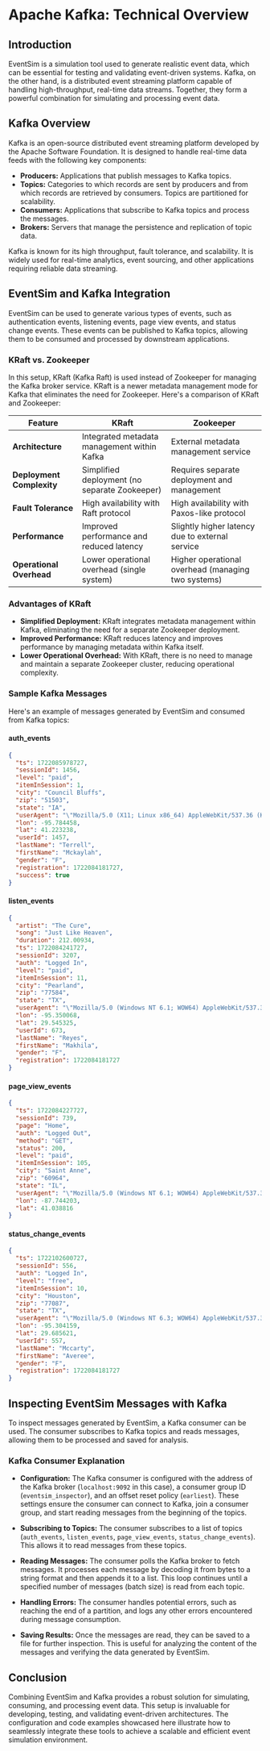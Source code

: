 # **Apache Kafka: Technical Overview**

## **Introduction**

EventSim is a simulation tool used to generate realistic event data, which can be essential for testing and validating event-driven systems. Kafka, on the other hand, is a distributed event streaming platform capable of handling high-throughput, real-time data streams. Together, they form a powerful combination for simulating and processing event data.

## **Kafka Overview**

Kafka is an open-source distributed event streaming platform developed by the Apache Software Foundation. It is designed to handle real-time data feeds with the following key components:

- **Producers:** Applications that publish messages to Kafka topics.
- **Topics:** Categories to which records are sent by producers and from which records are retrieved by consumers. Topics are partitioned for scalability.
- **Consumers:** Applications that subscribe to Kafka topics and process the messages.
- **Brokers:** Servers that manage the persistence and replication of topic data.

Kafka is known for its high throughput, fault tolerance, and scalability. It is widely used for real-time analytics, event sourcing, and other applications requiring reliable data streaming.

## **EventSim and Kafka Integration**

EventSim can be used to generate various types of events, such as authentication events, listening events, page view events, and status change events. These events can be published to Kafka topics, allowing them to be consumed and processed by downstream applications.

### **KRaft vs. Zookeeper**

In this setup, KRaft (Kafka Raft) is used instead of Zookeeper for managing the Kafka broker service. KRaft is a newer metadata management mode for Kafka that eliminates the need for Zookeeper. Here's a comparison of KRaft and Zookeeper:

| Feature                   | KRaft                                         | Zookeeper                                          |
|---------------------------|-----------------------------------------------|----------------------------------------------------|
| **Architecture**          | Integrated metadata management within Kafka   | External metadata management service               |
| **Deployment Complexity** | Simplified deployment (no separate Zookeeper) | Requires separate deployment and management        |
| **Fault Tolerance**       | High availability with Raft protocol          | High availability with Paxos-like protocol         |
| **Performance**           | Improved performance and reduced latency      | Slightly higher latency due to external service    |
| **Operational Overhead**  | Lower operational overhead (single system)    | Higher operational overhead (managing two systems) |

### **Advantages of KRaft**

- **Simplified Deployment:** KRaft integrates metadata management within Kafka, eliminating the need for a separate Zookeeper deployment.
- **Improved Performance:** KRaft reduces latency and improves performance by managing metadata within Kafka itself.
- **Lower Operational Overhead:** With KRaft, there is no need to manage and maintain a separate Zookeeper cluster, reducing operational complexity.

### **Sample Kafka Messages**

Here's an example of messages generated by EventSim and consumed from Kafka topics:

#### **auth_events**

```json
{
  "ts": 1722085978727,
  "sessionId": 1456,
  "level": "paid",
  "itemInSession": 1,
  "city": "Council Bluffs",
  "zip": "51503",
  "state": "IA",
  "userAgent": "\"Mozilla/5.0 (X11; Linux x86_64) AppleWebKit/537.36 (KHTML, like Gecko) Ubuntu Chromium/36.0.1985.125 Chrome/36.0.1985.125 Safari/537.36\"",
  "lon": -95.784458,
  "lat": 41.223238,
  "userId": 1457,
  "lastName": "Terrell",
  "firstName": "Mckaylah",
  "gender": "F",
  "registration": 1722084181727,
  "success": true
}
```

#### **listen_events**

```json
{
  "artist": "The Cure",
  "song": "Just Like Heaven",
  "duration": 212.00934,
  "ts": 1722084241727,
  "sessionId": 3207,
  "auth": "Logged In",
  "level": "paid",
  "itemInSession": 11,
  "city": "Pearland",
  "zip": "77584",
  "state": "TX",
  "userAgent": "\"Mozilla/5.0 (Windows NT 6.1; WOW64) AppleWebKit/537.36 (KHTML, like Gecko) Chrome/36.0.1985.143 Safari/537.36\"",
  "lon": -95.350068,
  "lat": 29.545325,
  "userId": 673,
  "lastName": "Reyes",
  "firstName": "Makhila",
  "gender": "F",
  "registration": 1722084181727
}
```

#### **page_view_events**

```json
{
  "ts": 1722084227727,
  "sessionId": 739,
  "page": "Home",
  "auth": "Logged Out",
  "method": "GET",
  "status": 200,
  "level": "paid",
  "itemInSession": 105,
  "city": "Saint Anne",
  "zip": "60964",
  "state": "IL",
  "userAgent": "\"Mozilla/5.0 (Windows NT 6.1; WOW64) AppleWebKit/537.36 (KHTML, like Gecko) Chrome/36.0.1985.143 Safari/537.36\"",
  "lon": -87.744203,
  "lat": 41.038816
}
```

#### **status_change_events**

```json
{
  "ts": 1722102600727,
  "sessionId": 556,
  "auth": "Logged In",
  "level": "free",
  "itemInSession": 10,
  "city": "Houston",
  "zip": "77087",
  "state": "TX",
  "userAgent": "\"Mozilla/5.0 (Windows NT 6.3; WOW64) AppleWebKit/537.36 (KHTML, like Gecko) Chrome/36.0.1985.143 Safari/537.36\"",
  "lon": -95.304159,
  "lat": 29.685621,
  "userId": 557,
  "lastName": "Mccarty",
  "firstName": "Averee",
  "gender": "F",
  "registration": 1722084181727
}
```

## **Inspecting EventSim Messages with Kafka**

To inspect messages generated by EventSim, a Kafka consumer can be used. The consumer subscribes to Kafka topics and reads messages, allowing them to be processed and saved for analysis.

### **Kafka Consumer Explanation**

- **Configuration:** The Kafka consumer is configured with the address of the Kafka broker (`localhost:9092` in this case), a consumer group ID (`eventsim_inspector`), and an offset reset policy (`earliest`). These settings ensure the consumer can connect to Kafka, join a consumer group, and start reading messages from the beginning of the topics.

- **Subscribing to Topics:** The consumer subscribes to a list of topics (`auth_events`, `listen_events`, `page_view_events`, `status_change_events`). This allows it to read messages from these topics.

- **Reading Messages:** The consumer polls the Kafka broker to fetch messages. It processes each message by decoding it from bytes to a string format and then appends it to a list. This loop continues until a specified number of messages (batch size) is read from each topic.

- **Handling Errors:** The consumer handles potential errors, such as reaching the end of a partition, and logs any other errors encountered during message consumption.

- **Saving Results:** Once the messages are read, they can be saved to a file for further inspection. This is useful for analyzing the content of the messages and verifying the data generated by EventSim.

## **Conclusion**

Combining EventSim and Kafka provides a robust solution for simulating, consuming, and processing event data. This setup is invaluable for developing, testing, and validating event-driven architectures. The configuration and code examples showcased here illustrate how to seamlessly integrate these tools to achieve a scalable and efficient event simulation environment.

